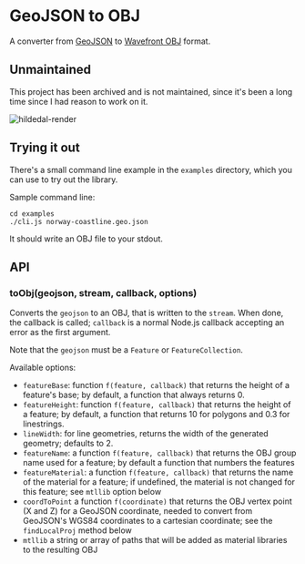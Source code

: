 GeoJSON to OBJ
==============

A converter from [GeoJSON](http://geojson.org) to 
[Wavefront OBJ](https://en.wikipedia.org/wiki/Wavefront_.obj_file) format.

## Unmaintained

This project has been archived and is not maintained, since it's been a long time since I had reason to work on it.

![hildedal-render](https://cloud.githubusercontent.com/assets/1246614/10125338/8c915d0e-6570-11e5-84da-4ac7ea0963a6.png)

## Trying it out

There's a small command line example in the `examples` directory, which you can use to try out the library.

Sample command line:

```
cd examples
./cli.js norway-coastline.geo.json
```

It should write an OBJ file to your stdout.

## API

### toObj(geojson, stream, callback, options)

Converts the `geojson` to an OBJ, that is written to the `stream`.
When done, the callback is called; `callback` is a normal Node.js callback
accepting an error as the first argument.

Note that the `geojson` must be a `Feature` or `FeatureCollection`.

Available options:

* `featureBase`: function `f(feature, callback)` that returns the height of
  a feature's base; by default, a function that always returns 0.
* `featureHeight`: function `f(feature, callback)` that returns the height of
  a feature; by default, a function that returns 10 for polygons and
  0.3 for linestrings.
* `lineWidth`: for line geometries, returns the width of the generated
  geometry; defaults to 2.
* `featureName`: a function `f(feature, callback)` that returns the OBJ group
  name used for a feature; by default a function that numbers the
  features
* `featureMaterial`: a function `f(feature, callback)` that returns the name
  of the material for a feature; if undefined, the material is
  not changed for this feature; see `mtllib` option below
* `coordToPoint` a function `f(coordinate)` that returns the
  OBJ vertex point (X and Z) for a GeoJSON coordinate, needed to
  convert from GeoJSON's WGS84 coordinates to a cartesian coordinate;
  see the `findLocalProj` method below
* `mtllib` a string or array of paths that will be added as material
  libraries to the resulting OBJ
